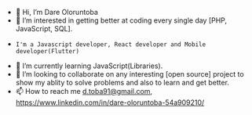 - 👋 Hi, I’m Dare Oloruntoba
- 👀 I’m interested in getting better at coding every single day [PHP, JavaScript, SQL].
-     I'm a Javascript developer, React developer and Mobile developer(Flutter)
- 🌱 I’m currently learning JavaScript(Libraries).
- 💞️ I’m looking to collaborate on any interesting [open source] project to show my ablity to solve problems and also to learn and get better.
- 📫 How to reach me d.toba91@gmail.com, https://www.linkedin.com/in/dare-oloruntoba-54a909210/

<!---
dretoba91/dretoba91 is a ✨ special ✨ repository because its `README.md` (this file) appears on your GitHub profile.
You can click the Preview link to take a look at your changes.
--->
